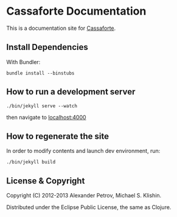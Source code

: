 # Cassaforte Documentation

This is a documentation site for [Cassaforte](http://clojurecassandra.info).


## Install Dependencies

With Bundler:

    bundle install --binstubs


## How to run a development server

    ./bin/jekyll serve --watch

then navigate to [localhost:4000](http://localhost:4000)

## How to regenerate the site

In order to modify contents and launch dev environment, run:

    ./bin/jekyll build


## License & Copyright

Copyright (C) 2012-2013 Alexander Petrov, Michael S. Klishin.

Distributed under the Eclipse Public License, the same as Clojure.
